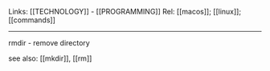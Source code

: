 Links: [[TECHNOLOGY]] - [[PROGRAMMING]]
Rel: [[macos]]; [[linux]]; [[commands]]

--- 
rmdir - remove directory

see also: [[mkdir]], [[rm]]